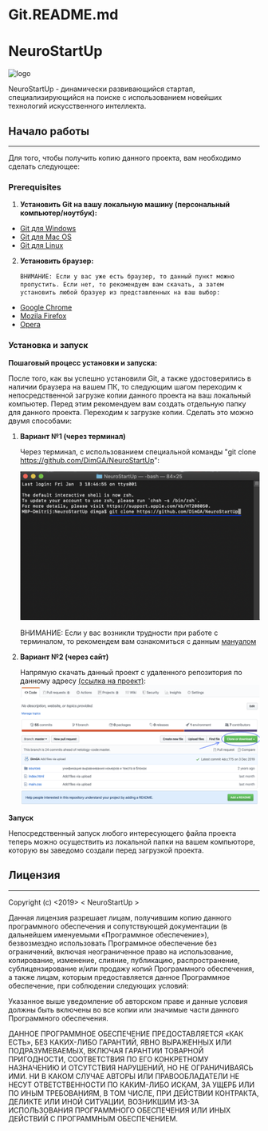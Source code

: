 # Git.README.md

# NeuroStartUp

![logo](https://camo.githubusercontent.com/c6727c717cad1e4820481abb87524f90782445c5/68747470733a2f2f692e696d6775722e636f6d2f495a4f525769492e706e67)

NeuroStartUp - динамически развивающийся стартап, специализирующийся на поиске с использованием новейших технологий искусственного интеллекта.

## Начало работы

---

Для того, чтобы получить копию данного проекта, вам необходимо сделать следующее:

### Prerequisites

1. **Установить Git на вашу локальную машину (персональный компьютер/ноутбук):**

- [Git для Windows](https://git-scm.com/download/win)
- [Git для Mac OS](https://git-scm.com/download/mac)
- [Git для Linux](https://git-scm.com/download/linux)

2.  **Установить браузер:**

        ВНИМАНИЕ: Если у вас уже есть браузер, то данный пункт можно пропустить. Если нет, то рекомендуем вам скачать, а затем установить любой бразуер из представленных на ваш выбор:

- [Google Chrome](https://www.google.ru/intl/ru/chrome/?brand=CHBD&gclsrc=aw.ds&&gclid=CjwKCAiA6bvwBRBbEiwAUER6JXBaVY5TV-bL0yqtRdQTovnX6zhYcu-67H80gFvPtVWIn-L0PfkVkxoCtkUQAvD_BwE&gclid=CjwKCAiA6bvwBRBbEiwAUER6JXBaVY5TV-bL0yqtRdQTovnX6zhYcu-67H80gFvPtVWIn-L0PfkVkxoCtkUQAvD_BwE)
- [Mozila Firefox](https://www.mozilla.org/ru/firefox/new/)
- [Opera](https://www.opera.com/ru)

### Установка и запуск

**Пошаговый процесс установки и запуска:**

После того, как вы успешно установили Git, а также удостоверились в наличии браузера на вашем ПК, то следующим шагом переходим к непосредственной загрузке копии данного проекта на ваш локальный компьютер. Перед этим рекомендуем вам создать отдельную папку для данного проекта. Переходим к загрузке копии. Сделать это можно двумя способами:

1. **Вариант №1 (через терминал)**

   Через терминал, с использованием специальной команды "git clone https://github.com/DimGA/NeuroStartUp":

   ![terminal](terminal.png)

   ВНИМАНИЕ: Если у вас возникли трудности при работе с терминалом, то рекомендем вам ознакомиться с данным [мануалом](https://github.com/netology-code/guides/blob/master/git-terminal/git-terminal.md)

2) **Вариант №2 (через сайт)**

   Напрямую скачать данный проект с удаленного репозитория по данному адресу [(ссылка на проект)](https://github.com/DimGA/NeuroStartUp.git):
   ![direct download](directDownload.png)

**Запуск**

Непосредственный запуск любого интересующего файла проекта теперь можно осуществить из локальной папки на вашем компьюторе, которую вы заведомо создали перед загрузкой проекта.

## Лицензия

---

Copyright (c) <2019> < NeuroStartUp >

Данная лицензия разрешает лицам, получившим копию данного программного обеспечения и сопутствующей документации (в дальнейшем именуемыми «Программное обеспечение»), безвозмездно использовать Программное обеспечение без ограничений, включая неограниченное право на использование, копирование, изменение, слияние, публикацию, распространение, сублицензирование и/или продажу копий Программного обеспечения, а также лицам, которым предоставляется данное Программное обеспечение, при соблюдении следующих условий:

Указанное выше уведомление об авторском праве и данные условия должны быть включены во все копии или значимые части данного Программного обеспечения.

ДАННОЕ ПРОГРАММНОЕ ОБЕСПЕЧЕНИЕ ПРЕДОСТАВЛЯЕТСЯ «КАК ЕСТЬ», БЕЗ КАКИХ-ЛИБО ГАРАНТИЙ, ЯВНО ВЫРАЖЕННЫХ ИЛИ ПОДРАЗУМЕВАЕМЫХ, ВКЛЮЧАЯ ГАРАНТИИ ТОВАРНОЙ ПРИГОДНОСТИ, СООТВЕТСТВИЯ ПО ЕГО КОНКРЕТНОМУ НАЗНАЧЕНИЮ И ОТСУТСТВИЯ НАРУШЕНИЙ, НО НЕ ОГРАНИЧИВАЯСЬ ИМИ. НИ В КАКОМ СЛУЧАЕ АВТОРЫ ИЛИ ПРАВООБЛАДАТЕЛИ НЕ НЕСУТ ОТВЕТСТВЕННОСТИ ПО КАКИМ-ЛИБО ИСКАМ, ЗА УЩЕРБ ИЛИ ПО ИНЫМ ТРЕБОВАНИЯМ, В ТОМ ЧИСЛЕ, ПРИ ДЕЙСТВИИ КОНТРАКТА, ДЕЛИКТЕ ИЛИ ИНОЙ СИТУАЦИИ, ВОЗНИКШИМ ИЗ-ЗА ИСПОЛЬЗОВАНИЯ ПРОГРАММНОГО ОБЕСПЕЧЕНИЯ ИЛИ ИНЫХ ДЕЙСТВИЙ С ПРОГРАММНЫМ ОБЕСПЕЧЕНИЕМ.
